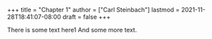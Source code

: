 +++
title = "Chapter 1"
author = ["Carl Steinbach"]
lastmod = 2021-11-28T18:41:07-08:00
draft = false
+++

There is some text here1
And some more text.

